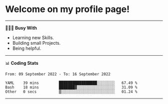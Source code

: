 # Welcome on my profile page!
<!-- print(("dralla"[::-1]+"s").capitalize()) -->

---
👨🏻‍💻 **Busy With**
* Learning new Skills.
* Building small Projects.
* Being helpful.

---
📊 **Coding Stats**
<!--START_SECTION:waka-->

```text
From: 09 September 2022 - To: 16 September 2022

YAML    39 mins         █████████████████░░░░░░░░   67.49 %
Bash    18 mins         ███████▓░░░░░░░░░░░░░░░░░   31.09 %
Other   0 secs          ▒░░░░░░░░░░░░░░░░░░░░░░░░   01.24 %
```

<!--END_SECTION:waka-->
---
